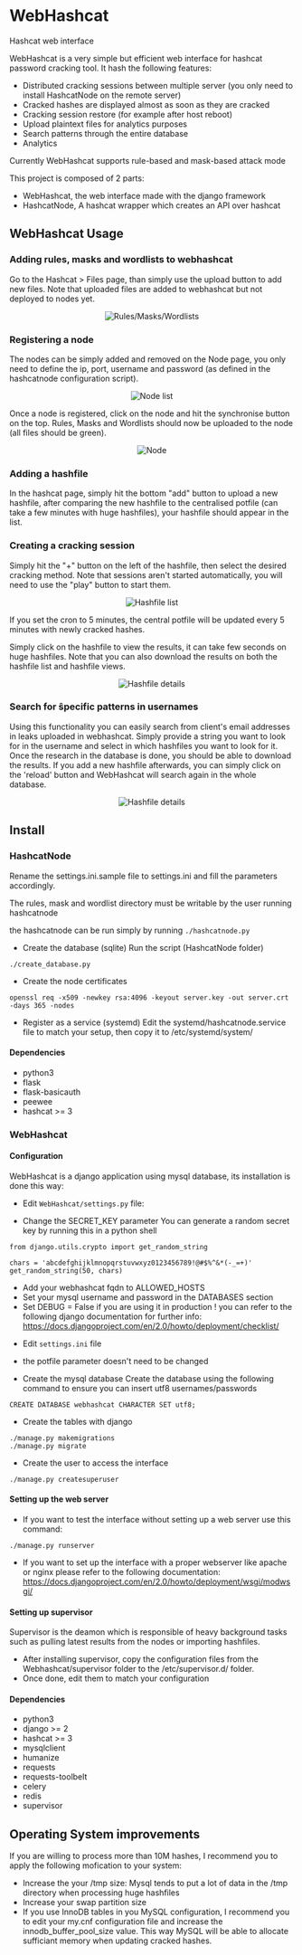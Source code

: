 # WebHashcat
Hashcat web interface

WebHashcat is a very simple but efficient web interface for hashcat password cracking tool.
It hash the following features:
* Distributed cracking sessions between multiple server (you only need to install HashcatNode on the remote server)
* Cracked hashes are displayed almost as soon as they are cracked
* Cracking session restore (for example after host reboot)
* Upload plaintext files for analytics purposes
* Search patterns through the entire database
* Analytics

Currently WebHashcat supports rule-based and mask-based attack mode

This project is composed of 2 parts: 
- WebHashcat, the web interface made with the django framework 
- HashcatNode, A hashcat wrapper which creates an API over hashcat

## WebHashcat Usage

### Adding rules, masks and wordlists to webhashcat

Go to the Hashcat > Files page, than simply use the upload button to add new files. Note that uploaded files are added to webhashcat but not deployed to nodes yet.

<p align="center"><img src="./screenshots/webhashcat_files.png" alt="Rules/Masks/Wordlists"></p>

### Registering a node

The nodes can be simply added and removed on the Node page, you only need to define the ip, port, username and password (as defined in the hashcatnode configuration script).

<p align="center"><img src="./screenshots/webhashcat_node_list.png" alt="Node list"></p>

Once a node is registered, click on the node and hit the synchronise button on the top. Rules, Masks and Wordlists should now be uploaded to the node (all files should be green).

<p align="center"><img src="./screenshots/webhashcat_node.png" alt="Node"></p>

### Adding a hashfile

In the hashcat page, simply hit the bottom "add" button to upload a new hashfile, after comparing the new hashfile to the centralised potfile (can take a few minutes with huge hashfiles), your hashfile should appear in the list.

### Creating a cracking session

Simply hit the "+" button on the left of the hashfile, then select the desired cracking method. Note that sessions aren't started automatically, you will need to use the "play" button to start them.

<p align="center"><img src="./screenshots/webhashcat_hashfile_list.png" alt="Hashfile list"></p>

If you set the cron to 5 minutes, the central potfile will be updated every 5 minutes with newly cracked hashes.

Simply click on the hashfile to view the results, it can take few seconds on huge hashfiles. Note that you can also download the results on both the hashfile list and hashfile views.

<p align="center"><img src="./screenshots/webhashcat_hashfile.png" alt="Hashfile details"></p>

### Search for ŝpecific patterns in usernames

Using this functionality you can easily search from client's email addresses in leaks uploaded in webhashcat. Simply provide a string you want to look for in the username and select in which hashfiles you want to look for it. Once the research in the database is done, you should be able to download the results. If you add a new hashfile afterwards, you can simply click on the 'reload' button and WebHashcat will search again in the whole database.

<p align="center"><img src="./screenshots/webhashcat_searches.png" alt="Hashfile details"></p>

## Install

### HashcatNode

Rename the settings.ini.sample file to settings.ini and fill the parameters accordingly.

The rules, mask and wordlist directory must be writable by the user running hashcatnode

the hashcatnode can be run simply by running `./hashcatnode.py`

* Create the database (sqlite)
Run the script (HashcatNode folder)
```
./create_database.py
```

* Create the node certificates
```
openssl req -x509 -newkey rsa:4096 -keyout server.key -out server.crt -days 365 -nodes
```

* Register as a service (systemd)
Edit the systemd/hashcatnode.service file to match your setup, then copy it to /etc/systemd/system/ 

#### Dependencies

- python3
- flask
- flask-basicauth
- peewee
- hashcat >= 3

### WebHashcat

#### Configuration

WebHashcat is a django application using mysql database, its installation is done this way:
* Edit `WebHashcat/settings.py` file:
- Change the SECRET_KEY parameter
You can generate a random secret key by running this in a python shell
```
from django.utils.crypto import get_random_string

chars = 'abcdefghijklmnopqrstuvwxyz0123456789!@#$%^&*(-_=+)'
get_random_string(50, chars)
```
- Add your webhashcat fqdn to ALLOWED_HOSTS
- Set your mysql username and password in the DATABASES section
- Set DEBUG = False if you are using it in production !
you can refer to the following django documentation for further info: https://docs.djangoproject.com/en/2.0/howto/deployment/checklist/

* Edit `settings.ini` file
- the potfile parameter doesn't need to be changed

* Create the mysql database
Create the database using the following command to ensure you can insert utf8 usernames/passwords
```
CREATE DATABASE webhashcat CHARACTER SET utf8;
```

* Create the tables with django
```
./manage.py makemigrations
./manage.py migrate
```

* Create the user to access the interface
```
./manage.py createsuperuser
```

#### Setting up the web server

* If you want to test the interface without setting up a web server use this command:
```
./manage.py runserver
```

* If you want to set up the interface with a proper webserver like apache or nginx please refer to the following documentation:
https://docs.djangoproject.com/en/2.0/howto/deployment/wsgi/modwsgi/

#### Setting up supervisor

Supervisor is the deamon which is responsible of heavy background tasks such as pulling latest results from the nodes or importing hashfiles.

* After installing supervisor, copy the configuration files from the Webhashcat/supervisor folder to the /etc/supervisor.d/ folder.
* Once done, edit them to match your configuration

#### Dependencies

- python3
- django >= 2
- hashcat >= 3
- mysqlclient
- humanize
- requests
- requests-toolbelt
- celery
- redis
- supervisor

## Operating System improvements

If you are willing to process more than 10M hashes, I recommend you to apply the following mofication to your system:
* Increase the your /tmp size: Mysql tends to put a lot of data in the /tmp directory when processing huge hashfiles
* Increase your swap partition size
* If you use InnoDB tables in you MySQL configuration, I recommend you to edit your my.cnf configuration file and increase the innodb_buffer_pool_size value. This way MySQL will be able to allocate sufficiant memory when updating cracked hashes.
